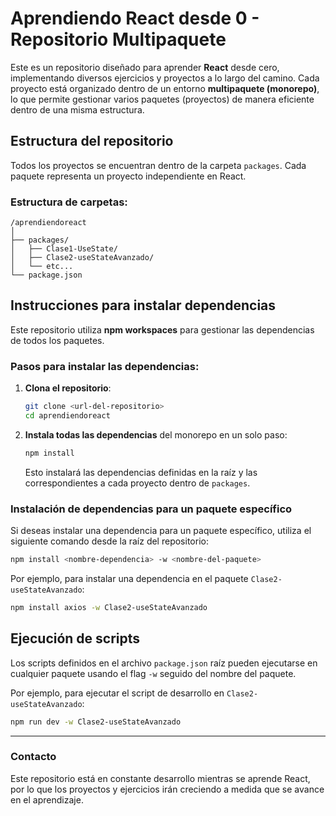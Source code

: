 
# Aprendiendo React desde 0 - Repositorio Multipaquete

Este es un repositorio diseñado para aprender **React** desde cero, implementando diversos ejercicios y proyectos a lo largo del camino. Cada proyecto está organizado dentro de un entorno **multipaquete (monorepo)**, lo que permite gestionar varios paquetes (proyectos) de manera eficiente dentro de una misma estructura.

## Estructura del repositorio

Todos los proyectos se encuentran dentro de la carpeta `packages`. Cada paquete representa un proyecto independiente en React.

### Estructura de carpetas:
```
/aprendiendoreact
│
├── packages/
│   ├── Clase1-UseState/
│   ├── Clase2-useStateAvanzado/
│   └── etc...
└── package.json
```

## Instrucciones para instalar dependencias

Este repositorio utiliza **npm workspaces** para gestionar las dependencias de todos los paquetes.

### Pasos para instalar las dependencias:

1. **Clona el repositorio**:
   ```bash
   git clone <url-del-repositorio>
   cd aprendiendoreact
   ```

2. **Instala todas las dependencias** del monorepo en un solo paso:
   ```bash
   npm install
   ```

   Esto instalará las dependencias definidas en la raíz y las correspondientes a cada proyecto dentro de `packages`.

### Instalación de dependencias para un paquete específico

Si deseas instalar una dependencia para un paquete específico, utiliza el siguiente comando desde la raíz del repositorio:

```bash
npm install <nombre-dependencia> -w <nombre-del-paquete>
```

Por ejemplo, para instalar una dependencia en el paquete `Clase2-useStateAvanzado`:
```bash
npm install axios -w Clase2-useStateAvanzado
```

## Ejecución de scripts

Los scripts definidos en el archivo `package.json` raíz pueden ejecutarse en cualquier paquete usando el flag `-w` seguido del nombre del paquete.

Por ejemplo, para ejecutar el script de desarrollo en `Clase2-useStateAvanzado`:
```bash
npm run dev -w Clase2-useStateAvanzado
```

---

### Contacto

Este repositorio está en constante desarrollo mientras se aprende React, por lo que los proyectos y ejercicios irán creciendo a medida que se avance en el aprendizaje.
